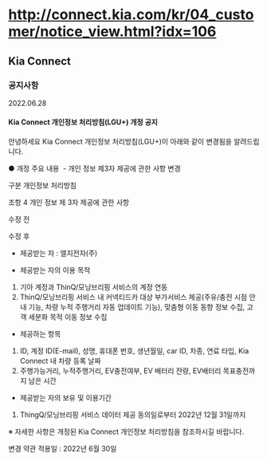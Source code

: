 # http://connect.kia.com/kr/04_customer/notice_view.html?idx=106

## Kia Connect

### 공지사항

2022.06.28

#### Kia Connect 개인정보 처리방침(LGU+) 개정 공지

안녕하세요
Kia Connect 개인정보 처리방침(LGU+)이 아래와 같이 변경됨을 알려드립니다.

● 개정 주요 내용
 - 개인 정보 제3자 제공에 관한 사항 변경

구분 
개인정보 처리방침

조항
4 개인 정보 제 3자 제공에 관한 사항

수정 전

수정 후
- 제공받는 자 : 엘지전자(주)

- 제공받는 자의 이용 목적
1) 기아 계정과 ThinQ/모닝브리핑 서비스의 계정 연동
2) ThinQ/모닝브리핑 서비스 내 커넥티드카 대상 부가서비스 제공(주유/충전 시점 안내 기능, 차량 누적 주행거리 자동 업데이트 기능), 맞춤형 이동 동향 정보 수집, 고객 세분화 목적 이동 정보 수집

- 제공하는 항목
1) ID, 계정 ID(E-mail), 성명, 휴대폰 번호, 생년월일, car ID, 차종, 연료 타입, Kia Connect 내 차량 등록 날짜
2) 주행가능거리, 누적주행거리, EV충전여부, EV 배터리 잔량, EV배터리 목표충전까지 남은 시간

- 제공받는 자의 보유 및 이용기간
1) ThingQ/모닝브리핑 서비스 데이터 제공 동의일로부터 2022년 12월 31일까지

※ 자세한 사항은 개정된 Kia Connect 개인정보 처리방침을 참조하시길 바랍니다.

변경 약관 적용일 : 2022년 6월 30일
